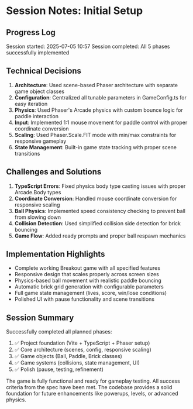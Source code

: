 # Session Notes: Initial Setup

## Progress Log

Session started: 2025-07-05 10:57
Session completed: All 5 phases successfully implemented

## Technical Decisions

1. **Architecture**: Used scene-based Phaser architecture with separate game object classes
2. **Configuration**: Centralized all tunable parameters in GameConfig.ts for easy iteration
3. **Physics**: Used Phaser's Arcade physics with custom bounce logic for paddle interaction
4. **Input**: Implemented 1:1 mouse movement for paddle control with proper coordinate conversion
5. **Scaling**: Used Phaser.Scale.FIT mode with min/max constraints for responsive gameplay
6. **State Management**: Built-in game state tracking with proper scene transitions

## Challenges and Solutions

1. **TypeScript Errors**: Fixed physics body type casting issues with proper Arcade.Body types
2. **Coordinate Conversion**: Handled mouse coordinate conversion for responsive scaling
3. **Ball Physics**: Implemented speed consistency checking to prevent ball from slowing down
4. **Collision Detection**: Used simplified collision side detection for brick bouncing
5. **Game Flow**: Added ready prompts and proper ball respawn mechanics

## Implementation Highlights

- Complete working Breakout game with all specified features
- Responsive design that scales properly across screen sizes
- Physics-based ball movement with realistic paddle bouncing
- Automatic brick grid generation with configurable parameters
- Full game state management (lives, score, win/lose conditions)
- Polished UI with pause functionality and scene transitions

## Session Summary

Successfully completed all planned phases:
1. ✅ Project foundation (Vite + TypeScript + Phaser setup)
2. ✅ Core architecture (scenes, config, responsive scaling)  
3. ✅ Game objects (Ball, Paddle, Brick classes)
4. ✅ Game systems (collisions, state management, UI)
5. ✅ Polish (pause, testing, refinement)

The game is fully functional and ready for gameplay testing. All success criteria from the spec have been met. The codebase provides a solid foundation for future enhancements like powerups, levels, or advanced physics.